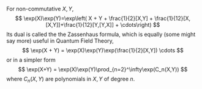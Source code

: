 For non-commutative $X,Y$,
$$
\exp(X)\exp(Y)=\exp\left( X + Y + \frac{1}{2}[X,Y] + \frac{1}{12}[X,[X,Y]]+\frac{1}{12}[Y,[Y,X]] + \cdots\right)
$$
Its dual is called the the Zassenhaus formula, which is equally (some might say more) useful in Quantum Field Theory,
$$
\exp(X + Y) = \exp(X)\exp(Y)\exp(\frac{1}{2}[X,Y]) \cdots
$$
or in a simpler form
$$
\exp(X+Y) = \exp(X)\exp(Y)\prod_{n=2}^\infty\exp(C_n(X,Y))
$$
where $C_n(X,Y)$ are polynomials in $X,Y$ of degree $n$.